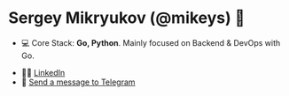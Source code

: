 <h1 align="left">Sergey Mikryukov (@mikeys) 👋</h1>

- 💻 Core Stack: **Go, Python**. Mainly focused on Backend & DevOps with Go.
<!-- - 😉 <a href="https://drive.google.com/drive/folders/1we_w0diPLr-58hKdw3IVsjVV2Pn0s91E?usp=sharing"  target="blank">Resume</a> (<a href="https://mikeyuni.notion.site/About-Me-f5f5bc7a510b4a56b87b37b59076d86d"  target="blank">In detail</a>) -->
- 👨‍💻 <a href="https://www.linkedin.com/in/sergey-mikryukov-838272229/"  target="blank">LinkedIn</a>
- 📧 <a href="https://t.me/mikeys"  target="blank">Send a message to Telegram</a>

<!-- <p>&nbsp;<img align="left" src="https://github-readme-stats.vercel.app/api?username=mikeyuniverse&show_icons=true&hide_title=true&theme=github_dark" alt="mikeyuniverse" /></p> -->
